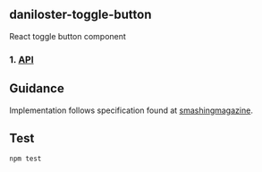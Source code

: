 ## daniloster-toggle-button

React toggle button component

### 1. [API](https://github.com/daniloster/react-experiments/blob/master/packages/toggleButton/COMPONENTS_INTERFACE.md)

## Guidance

Implementation follows specification found at [smashingmagazine](https://www.smashingmagazine.com/2017/09/building-inclusive-toggle-buttons/).

## Test

```
npm test
```
